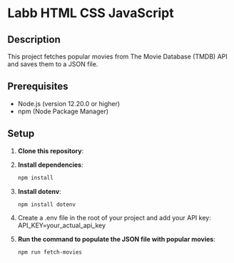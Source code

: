 # Labb HTML CSS JavaScript

## Description
This project fetches popular movies from The Movie Database (TMDB) API and saves them to a JSON file.

## Prerequisites
- Node.js (version 12.20.0 or higher)
- npm (Node Package Manager)

## Setup

1. **Clone this repository**:

2. **Install dependencies**:
   ```sh
   npm install
   ```
3. **Install dotenv**:
   ```sh
   npm install dotenv
   ```
4. Create a .env file in the root of your project and add your API key:  
      API_KEY=your_actual_api_key
5. **Run the command to populate the JSON file with popular movies**:
   ```sh
   npm run fetch-movies
   ```